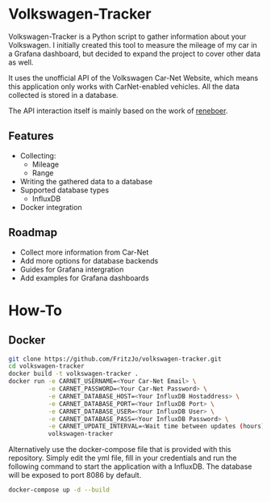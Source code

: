 # Volkswagen-Tracker
Volkswagen-Tracker is a Python script to gather information about your Volkswagen.
I initially created this tool to measure the mileage of my car in a Grafana dashboard, but decided
to expand the project to cover other data as well.

It uses the unofficial API of the Volkswagen Car-Net Website, which means this application only works with CarNet-enabled vehicles.
All the data collected is stored in a database.

The API interaction itself is mainly based on the work of [reneboer](https://github.com/reneboer/python-carnet-client).

## Features
* Collecting:
    * Mileage
    * Range
* Writing the gathered data to a database
* Supported database types
    * InfluxDB
* Docker integration

## Roadmap
* Collect more information from Car-Net
* Add more options for database backends
* Guides for Grafana intergration
* Add examples for Grafana dashboards

# How-To
## Docker
```bash
git clone https://github.com/FritzJo/volkswagen-tracker.git
cd volkswagen-tracker
docker build -t volkswagen-tracker .
docker run -e CARNET_USERNAME=<Your Car-Net Email> \
           -e CARNET_PASSWORD=<Your Car-Net Password> \
           -e CARNET_DATABASE_HOST=<Your InfluxDB Hostaddress> \
           -e CARNET_DATABASE_PORT=<Your InfluxDB Port> \
           -e CARNET_DATABASE_USER=<Your InfluxDB User> \
           -e CARNET_DATABASE_PASS=<Your InfluxDB Password> \
           -e CARNET_UPDATE_INTERVAL=<Wait time between updates (hours)> \
           volkswagen-tracker
```
Alternatively use the docker-compose file that is provided with this repository.
Simply edit the yml file, fill in your credentials and run the following command to
start the application with a InfluxDB. The database will be exposed to port 8086
by default.
```bash
docker-compose up -d --build
```
